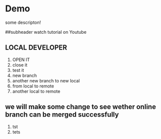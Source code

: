 # Demo 

some descripton!

##subheader
watch tutorial on Youtube


## LOCAL DEVELOPER

1. OPEN IT
2. close it
3. test it
4. new branch
5. another new branch to new local
6. from local to remote
7. another local to remote
## we will make some change to see wether online branch can be merged successfully
1. tst
2. tets
